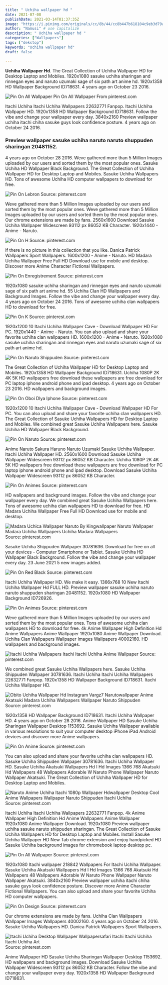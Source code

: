 ```yaml
---
title: " Uchiha wallpaper hd "
date: 2021-07-08
publishDate: 2021-03-14T01:37:35Z
image: "https://i.pinimg.com/originals/cc/8b/44/cc8b447b618104c9eb3d79a86c3f4c82.jpg"
author: "Namusi" # use capitalize
description: " Uchiha wallpaper hd "
categories: ["Wallpapers"]
tags: ["dekstop"]
keywords: "Uchiha wallpaper hd"
draft: false

---
```



**Uchiha Wallpaper Hd**. The Great Collection of Uchiha Wallpaper HD for Desktop Laptop and Mobiles. 1920x1080 sasuke uchiha sharingan and rinnegan eyes and naruto uzumaki sage of six path art anime hd. 1920x1358 HD Wallpaper Background ID718631. 4 years ago on October 23 2016.

![Pin On All Wallpaper](https://i.pinimg.com/736x/70/d3/a8/70d3a84320f6ccb567f965a4b0f0e90b.jpg "Pin On All Wallpaper")
Pin On All Wallpaper From pinterest.com


Itachi Uchiha Itachi Uchiha Wallpapers 22632771 Fanpop. Itachi Uchiha Wallpaper HD. 1920x1358 HD Wallpaper Background ID718631. Follow the vibe and change your wallpaper every day. 3840x2160 Preview wallpaper uchiha itachi chiha sasuke guys look confidence posture. 4 years ago on October 24 2016.

### Preview wallpaper sasuke uchiha naruto naruto shuppuden sharingan 20481152.

4 years ago on October 28 2016. Weve gathered more than 5 Million Images uploaded by our users and sorted them by the most popular ones. Sasuke Uchiha HD Wallpaper Black Background. The Great Collection of Uchiha Wallpaper HD for Desktop Laptop and Mobiles. Sasuke Uchiha Wallpapers HD. Tons of awesome Uchiha HD computer wallpapers to download for free.


![Pin On Lebron](https://i.pinimg.com/originals/84/d7/91/84d791a9cd17da879e49d53b2e0ae490.jpg "Pin On Lebron")
Source: pinterest.com

Weve gathered more than 5 Million Images uploaded by our users and sorted them by the most popular ones. Weve gathered more than 5 Million Images uploaded by our users and sorted them by the most popular ones. Our chrome extensions are made by fans. 2560x1600 Download Sasuke Uchiha Wallpaper Widescreen 93112 px 86052 KB Character. 1920x1440 - Anime - Naruto.

![Pin On H](https://i.pinimg.com/originals/a7/ca/3a/a7ca3a147f3ba28de7def3018f171479.png "Pin On H")
Source: pinterest.com

If there is no picture in this collection that you like. Danica Patrick Wallpapers Sport Wallpapers. 1600x1200 - Anime - Naruto. HD Madara Uchiha Wallpaper Free Full HD Download use for mobile and desktop. Discover more Anime Character Fictional Wallpapers.

![Pin On Enregistrement](https://i.pinimg.com/originals/b7/ea/ed/b7eaedb7541b2e4f77f3196e202b1e3f.jpg "Pin On Enregistrement")
Source: pinterest.com

1920x1080 sasuke uchiha sharingan and rinnegan eyes and naruto uzumaki sage of six path art anime hd. 55 Uchiha Clan HD Wallpapers and Background Images. Follow the vibe and change your wallpaper every day. 4 years ago on October 24 2016. Tons of awesome uchiha clan wallpapers HD to download for free.

![Pin On K](https://i.pinimg.com/564x/f2/9a/85/f29a85b01260d7a4f477b8e4646e94b4.jpg "Pin On K")
Source: pinterest.com

1920x1200 10 Itachi Uchiha Wallpaper Cave - Download Wallpaper HD For PC. 1920x1440 - Anime - Naruto. You can also upload and share your favorite uchiha clan wallpapers HD. 1600x1200 - Anime - Naruto. 1920x1080 sasuke uchiha sharingan and rinnegan eyes and naruto uzumaki sage of six path art anime hd.

![Pin On Naruto Shippuden](https://i.pinimg.com/originals/e2/fb/0d/e2fb0d953f63657ac21c35e01ea7b48b.jpg "Pin On Naruto Shippuden")
Source: pinterest.com

The Great Collection of Uchiha Wallpaper HD for Desktop Laptop and Mobiles. 1920x1358 HD Wallpaper Background ID718631. Uchiha 1080P 2K 4K 5K HD wallpapers free download these wallpapers are free download for PC laptop iphone android phone and ipad desktop. 4 years ago on October 23 2016. HD wallpapers and background images.

![Pin On Oboi Dlya Iphone](https://i.pinimg.com/originals/d2/a2/8d/d2a28d28a4faa1a602e5906e9e3b5429.png "Pin On Oboi Dlya Iphone")
Source: pinterest.com

1920x1200 10 Itachi Uchiha Wallpaper Cave - Download Wallpaper HD For PC. You can also upload and share your favorite uchiha clan wallpapers HD. The Great Collection of Sasuke Uchiha Wallpapers HD for Desktop Laptop and Mobiles. We combined great Sasuke Uchiha Wallpapers here. Sasuke Uchiha HD Wallpaper Black Background.

![Pin On Naruto](https://i.pinimg.com/originals/ac/5e/3c/ac5e3c4d75c19331e40f3f2b8ed38aca.jpg "Pin On Naruto")
Source: pinterest.com

Anime Naruto Sakura Haruno Naruto Uzumaki Sasuke Uchiha Wallpaper. Itachi Uchiha Wallpaper HD. 2560x1600 Download Sasuke Uchiha Wallpaper Widescreen 93112 px 86052 KB Character. Uchiha 1080P 2K 4K 5K HD wallpapers free download these wallpapers are free download for PC laptop iphone android phone and ipad desktop. Download Sasuke Uchiha Wallpaper Widescreen 93112 px 86052 KB Character.

![Pin On Animes](https://i.pinimg.com/originals/4d/49/a3/4d49a3fd30cf52611ecec4b709d4cbdc.jpg "Pin On Animes")
Source: pinterest.com

HD wallpapers and background images. Follow the vibe and change your wallpaper every day. We combined great Sasuke Uchiha Wallpapers here. Tons of awesome uchiha clan wallpapers HD to download for free. HD Madara Uchiha Wallpaper Free Full HD Download use for mobile and desktop.

![Madara Uchica Wallpaper Naruto By Kingwallpaper Naruto Wallpaper Madara Uchiha Wallpapers Uchiha Madara Wallpapers](https://i.pinimg.com/originals/0f/29/fc/0f29fc87b09e87190fcbfd061333b28b.jpg "Madara Uchica Wallpaper Naruto By Kingwallpaper Naruto Wallpaper Madara Uchiha Wallpapers Uchiha Madara Wallpapers")
Source: pinterest.com

Sasuke Uchiha Shippuden Wallpaper 30781636. Download for free on all your devices - Computer Smartphone or Tablet. Sasuke Uchiha HD Wallpaper Black Background. Follow the vibe and change your wallpaper every day. 23 June 2021 5 new images added.

![Pin On Red Black](https://i.pinimg.com/originals/11/18/9e/11189e2047381c3246beebe8d68ae4a2.png "Pin On Red Black")
Source: pinterest.com

Itachi Uchiha Wallpaper HD. We make it easy. 1366x768 10 New Itachi Uchiha Wallpaper Hd FULL HD. Preview wallpaper sasuke uchiha naruto naruto shuppuden sharingan 20481152. 1920x1080 HD Wallpaper Background ID726926.

![Pin On Animes](https://i.pinimg.com/736x/e5/52/4c/e5524c91b018a9e0db967bc473b65353.jpg "Pin On Animes")
Source: pinterest.com

Weve gathered more than 5 Million Images uploaded by our users and sorted them by the most popular ones. Tons of awesome uchiha clan wallpapers HD to download for free. 4k Anime Wallpaper High Definition Hd Anime Wallpapers Anime Wallpaper 1920x1080 Anime Wallpaper Download. Uchiha Clan Wallpapers Wallpaper Images Wallpapers 40002160. HD wallpapers and background images.

![Itachi Uchiha Wallpapers Itachi Itachi Uchiha Anime Wallpaper](https://i.pinimg.com/originals/06/16/32/061632383b189e9a26fb9e0e98ce86a4.jpg "Itachi Uchiha Wallpapers Itachi Itachi Uchiha Anime Wallpaper")
Source: pinterest.com

We combined great Sasuke Uchiha Wallpapers here. Sasuke Uchiha Shippuden Wallpaper 30781636. Itachi Uchiha Itachi Uchiha Wallpapers 22632771 Fanpop. 1920x1358 HD Wallpaper Background ID718631. Itachi Uchiha Wallpaper HD.

![Obito Uchiha Wallpaper Hd Instagram Vargz7 Narutowallpaper Anime Akatsuki Madara Uchiha Wallpapers Wallpaper Naruto Shippuden](https://i.pinimg.com/originals/15/d9/8d/15d98d232c489c2974c68f8c64863eca.jpg "Obito Uchiha Wallpaper Hd Instagram Vargz7 Narutowallpaper Anime Akatsuki Madara Uchiha Wallpapers Wallpaper Naruto Shippuden")
Source: pinterest.com

1920x1358 HD Wallpaper Background ID718631. Itachi Uchiha Wallpaper HD. 4 years ago on October 28 2016. Anime Wallpaper HD Sasuke Uchiha Sharingan Wallpaper Desktop 1153692. Sasuke Uchiha Wallpaper available in various resolutions to suit your computer desktop iPhone iPad Android devices and discover more Anime wallpapers.

![Pin On Anime](https://i.pinimg.com/474x/e2/b9/98/e2b998128d78293d888d72c952ebbda2.jpg "Pin On Anime")
Source: pinterest.com

You can also upload and share your favorite uchiha clan wallpapers HD. Sasuke Uchiha Shippuden Wallpaper 30781636. Itachi Uchiha Wallpaper HD. Sasuke Uchiha Akatsuki Wallpapers Hd I Hd Images 1366 768 Akatsuki Hd Wallpapers 48 Wallpapers Adorable W Naruto Phone Wallpaper Naruto Wallpaper Akatsuki. The Great Collection of Uchiha Wallpaper HD for Desktop Laptop and Mobiles.

![Naruto Anime Uchiha Itachi 1080p Wallpaper Hdwallpaper Desktop Cool Anime Wallpapers Wallpaper Naruto Shippuden Itachi Uchiha](https://i.pinimg.com/originals/c3/c7/86/c3c786df4fe7c0753caa06cb8480ea9b.jpg "Naruto Anime Uchiha Itachi 1080p Wallpaper Hdwallpaper Desktop Cool Anime Wallpapers Wallpaper Naruto Shippuden Itachi Uchiha")
Source: pinterest.com

Itachi Uchiha Itachi Uchiha Wallpapers 22632771 Fanpop. 4k Anime Wallpaper High Definition Hd Anime Wallpapers Anime Wallpaper 1920x1080 Anime Wallpaper Download. 1920x1080 Preview wallpaper uchiha sasuke naruto shippuden sharingan. The Great Collection of Sasuke Uchiha Wallpapers HD for Desktop Laptop and Mobiles. Install Sasuke Uchiha Wallpaper HD New Tab chrome extension and enjoy handpicked HD Sasuke Uchiha background images for chromebook laptop desktop pc.

![Pin On All Wallpaper](https://i.pinimg.com/736x/70/d3/a8/70d3a84320f6ccb567f965a4b0f0e90b.jpg "Pin On All Wallpaper")
Source: pinterest.com

1920x1080 Itachi wallpaper 218842 Wallpapers For Itachi Uchiha Wallpaper. Sasuke Uchiha Akatsuki Wallpapers Hd I Hd Images 1366 768 Akatsuki Hd Wallpapers 48 Wallpapers Adorable W Naruto Phone Wallpaper Naruto Wallpaper Akatsuki. 3840x2160 Preview wallpaper uchiha itachi chiha sasuke guys look confidence posture. Discover more Anime Character Fictional Wallpapers. You can also upload and share your favorite Uchiha HD computer wallpapers.

![Pin On Design](https://i.pinimg.com/originals/03/6e/04/036e046ae09349f7ff7ebc419ad66900.jpg "Pin On Design")
Source: pinterest.com

Our chrome extensions are made by fans. Uchiha Clan Wallpapers Wallpaper Images Wallpapers 40002160. 4 years ago on October 24 2016. Sasuke Uchiha Wallpapers HD. Danica Patrick Wallpapers Sport Wallpapers.

![Itachi Uchiha Desktop Wallpaper Wallpapersafari Itachi Itachi Uchiha Itachi Uchiha Art](https://i.pinimg.com/originals/cc/8b/44/cc8b447b618104c9eb3d79a86c3f4c82.jpg "Itachi Uchiha Desktop Wallpaper Wallpapersafari Itachi Itachi Uchiha Itachi Uchiha Art")
Source: pinterest.com

Anime Wallpaper HD Sasuke Uchiha Sharingan Wallpaper Desktop 1153692. HD wallpapers and background images. Download Sasuke Uchiha Wallpaper Widescreen 93112 px 86052 KB Character. Follow the vibe and change your wallpaper every day. 1920x1358 HD Wallpaper Background ID718631.

